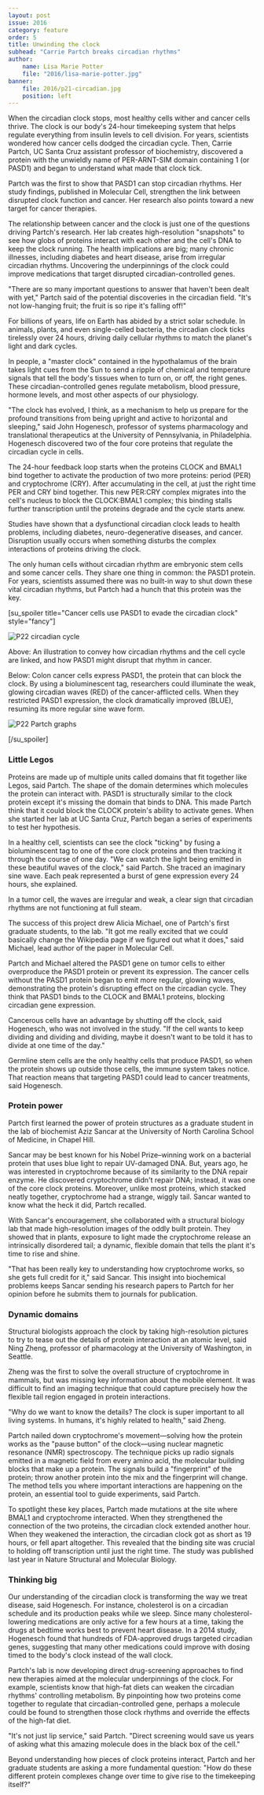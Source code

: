 ```yaml
---
layout: post
issue: 2016
category: feature
order: 5
title: Unwinding the clock
subhead: "Carrie Partch breaks circadian rhythms"
author:
    name: Lisa Marie Potter
    file: "2016/lisa-marie-potter.jpg"
banner:
    file: 2016/p21-circadian.jpg
    position: left
---
```


When the circadian clock stops, most healthy cells wither and cancer cells thrive. The clock is our body's 24-hour timekeeping system that helps regulate everything from insulin levels to cell division. For years, scientists wondered how cancer cells dodged the circadian cycle. Then, Carrie Partch, UC Santa Cruz assistant professor of biochemistry, discovered a protein with the unwieldly name of PER-ARNT-SIM domain containing 1 (or PASD1) and began to understand what made that clock tick.

Partch was the first to show that PASD1 can stop circadian rhythms. Her study findings, published in Molecular Cell, strengthen the link between disrupted clock function and cancer. Her research also points toward a new target for cancer therapies.

The relationship between cancer and the clock is just one of the questions driving Partch's research. Her lab creates high-resolution "snapshots" to see how globs of proteins interact with each other and the cell's DNA to keep the clock running. The health implications are big; many chronic illnesses, including diabetes and heart disease, arise from irregular circadian rhythms. Uncovering the underpinnings of the clock could improve medications that target disrupted circadian-controlled genes.

"There are so many important questions to answer that haven't been dealt with yet," Partch said of the potential discoveries in the circadian field. "It's not low-hanging fruit; the fruit is so ripe it's falling off!"

For billions of years, life on Earth has abided by a strict solar schedule. In animals, plants, and even single-celled bacteria, the circadian clock ticks tirelessly over 24 hours, driving daily cellular rhythms to match the planet's light and dark cycles.

In people, a "master clock" contained in the hypothalamus of the brain takes light cues from the Sun to send a ripple of chemical and temperature signals that tell the body's tissues when to turn on, or off, the right genes. These circadian-controlled genes regulate metabolism, blood pressure, hormone levels, and most other aspects of our physiology.

"The clock has evolved, I think, as a mechanism to help us prepare for the profound transitions from being upright and active to horizontal and sleeping," said John Hogenesch, professor of systems pharmacology and translational therapeutics at the University of Pennsylvania, in Philadelphia. Hogenesch discovered two of the four core proteins that regulate the circadian cycle in cells.

The 24-hour feedback loop starts when the proteins CLOCK and BMAL1 bind together to activate the production of two more proteins: period (PER) and cryptochrome (CRY). After accumulating in the cell, at just the right time PER and CRY bind together. This new PER:CRY complex migrates into the cell's nucleus to block the CLOCK:BMAL1 complex; this binding stalls further transcription until the proteins degrade and the cycle starts anew.

Studies have shown that a dysfunctional circadian clock leads to health problems, including diabetes, neuro-degenerative diseases, and cancer. Disruption usually occurs when something disturbs the complex interactions of proteins driving the clock.

The only human cells without circadian rhythm are embryonic stem cells and some cancer cells. They share one thing in common: the PASD1 protein. For years, scientists assumed there was no built-in way to shut down these vital circadian rhythms, but Partch had a hunch that this protein was the key.

[su_spoiler title="Cancer cells use PASD1 to evade the circadian clock" style="fancy"]

![P22 circadian cycle](http://dev-inquiry-magazine.pantheonsite.io/wp-content/uploads/2016/05/P22-circadian-cycle-300x229.jpg)

Above: An illustration to convey how circadian rhythms and the cell cycle are linked, and how PASD1 might disrupt that rhythm in cancer.

Below: Colon cancer cells express PASD1, the protein that can block the clock. By using a bioluminescent tag, researchers could illuminate the weak, glowing circadian waves (RED) of the cancer-afflicted cells. When they restricted PASD1 expression, the clock dramatically improved (BLUE), resuming its more regular sine wave form.

![P22 Partch graphs](http://dev-inquiry-magazine.pantheonsite.io/wp-content/uploads/2016/05/P22-Partch-graphs-300x232.jpg)

[/su_spoiler]


### Little Legos


Proteins are made up of multiple units called domains that fit together like Legos, said Partch. The shape of the domain determines which molecules the protein can interact with. PASD1 is structurally similar to the clock protein except it's missing the domain that binds to DNA. This made Partch think that it could block the CLOCK protein's ability to activate genes. When she started her lab at UC Santa Cruz, Partch began a series of experiments to test her hypothesis.

In a healthy cell, scientists can see the clock "ticking" by fusing a bioluminescent tag to one of the core clock proteins and then tracking it through the course of one day. "We can watch the light being emitted in these beautiful waves of the clock," said Partch. She traced an imaginary sine wave. Each peak represented a burst of gene expression every 24 hours, she explained.

In a tumor cell, the waves are irregular and weak, a clear sign that circadian rhythms are not functioning at full steam.

The success of this project drew Alicia Michael, one of Partch's first graduate students, to the lab. "It got me really excited that we could basically change the Wikipedia page if we figured out what it does," said Michael, lead author of the paper in Molecular Cell.

Partch and Michael altered the PASD1 gene on tumor cells to either overproduce the PASD1 protein or prevent its expression. The cancer cells without the PASD1 protein began to emit more regular, glowing waves, demonstrating the protein's disrupting effect on the circadian cycle. They think that PASD1 binds to the CLOCK and BMAL1 proteins, blocking circadian gene expression.

Cancerous cells have an advantage by shutting off the clock, said Hogenesch, who was not involved in the study. "If the cell wants to keep dividing and dividing and dividing, maybe it doesn't want to be told it has to divide at one time of the day."

Germline stem cells are the only healthy cells that produce PASD1, so when the protein shows up outside those cells, the immune system takes notice. That reaction means that targeting PASD1 could lead to cancer treatments, said Hogenesch.


### Protein power


Partch first learned the power of protein structures as a graduate student in the lab of biochemist Aziz Sancar at the University of North Carolina School of Medicine, in Chapel Hill.

Sancar may be best known for his Nobel Prize–winning work on a bacterial protein that uses blue light to repair UV-damaged DNA. But, years ago, he was interested in cryptochrome because of its similarity to the DNA repair enzyme. He discovered cryptochrome didn't repair DNA; instead, it was one of the core clock proteins. Moreover, unlike most proteins, which stacked neatly together, cryptochrome had a strange, wiggly tail. Sancar wanted to know what the heck it did, Partch recalled.

With Sancar's encouragement, she collaborated with a structural biology lab that made high-resolution images of the oddly built protein. They showed that in plants, exposure to light made the cryptochrome release an intrinsically disordered tail; a dynamic, flexible domain that tells the plant it's time to rise and shine.

"That has been really key to understanding how cryptochrome works, so she gets full credit for it," said Sancar. This insight into biochemical problems keeps Sancar sending his research papers to Partch for her opinion before he submits them to journals for publication.


### Dynamic domains


Structural biologists approach the clock by taking high-resolution pictures to try to tease out the details of protein interaction at an atomic level, said Ning Zheng, professor of pharmacology at the University of Washington, in Seattle.

Zheng was the first to solve the overall structure of cryptochrome in mammals, but was missing key information about the mobile element. It was difficult to find an imaging technique that could capture precisely how the flexible tail region engaged in protein interactions.

"Why do we want to know the details? The clock is super important to all living systems. In humans, it's highly related to health," said Zheng.

Partch nailed down cryptochrome's movement—solving how the protein works as the "pause button" of the clock—using nuclear magnetic resonance (NMR) spectroscopy. The technique picks up radio signals emitted in a magnetic field from every amino acid, the molecular building blocks that make up a protein. The signals build a "fingerprint" of the protein; throw another protein into the mix and the fingerprint will change. The method tells you where important interactions are happening on the protein, an essential tool to guide experiments, said Partch.

To spotlight these key places, Partch made mutations at the site where BMAL1 and cryptochrome interacted. When they strengthened the connection of the two proteins, the circadian clock extended another hour. When they weakened the interaction, the circadian clock got as short as 19 hours, or fell apart altogether. This revealed that the binding site was crucial to holding off transcription until just the right time. The study was published last year in Nature Structural and Molecular Biology.


### Thinking big


Our understanding of the circadian clock is transforming the way we treat disease, said Hogenesch. For instance, cholesterol is on a circadian schedule and its production peaks while we sleep. Since many cholesterol-lowering medications are only active for a few hours at a time, taking the drugs at bedtime works best to prevent heart disease. In a 2014 study, Hogenesch found that hundreds of FDA-approved drugs targeted circadian genes, suggesting that many other medications could improve with dosing timed to the body's clock instead of the wall clock.

Partch's lab is now developing direct drug-screening approaches to find new therapies aimed at the molecular underpinnings of the clock. For example, scientists know that high-fat diets can weaken the circadian rhythms' controlling metabolism. By pinpointing how two proteins come together to regulate that circadian-controlled gene, perhaps a molecule could be found to strengthen those clock rhythms and override the effects of the high-fat diet.

"It's not just lip service," said Partch. "Direct screening would save us years of asking what this amazing molecule does in the black box of the cell."

Beyond understanding how pieces of clock proteins interact, Partch and her graduate students are asking a more fundamental question: "How do these different protein complexes change over time to give rise to the timekeeping itself?"
